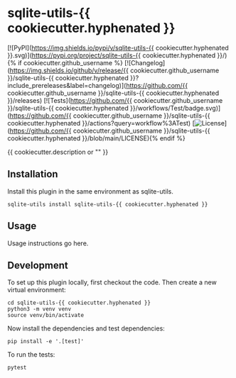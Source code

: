 # sqlite-utils-{{ cookiecutter.hyphenated }}

[![PyPI](https://img.shields.io/pypi/v/sqlite-utils-{{ cookiecutter.hyphenated }}.svg)](https://pypi.org/project/sqlite-utils-{{ cookiecutter.hyphenated }}/){% if cookiecutter.github_username %}
[![Changelog](https://img.shields.io/github/v/release/{{ cookiecutter.github_username }}/sqlite-utils-{{ cookiecutter.hyphenated }}?include_prereleases&label=changelog)](https://github.com/{{ cookiecutter.github_username }}/sqlite-utils-{{ cookiecutter.hyphenated }}/releases)
[![Tests](https://github.com/{{ cookiecutter.github_username }}/sqlite-utils-{{ cookiecutter.hyphenated }}/workflows/Test/badge.svg)](https://github.com/{{ cookiecutter.github_username }}/sqlite-utils-{{ cookiecutter.hyphenated }}/actions?query=workflow%3ATest)
[![License](https://img.shields.io/badge/license-Apache%202.0-blue.svg)](https://github.com/{{ cookiecutter.github_username }}/sqlite-utils-{{ cookiecutter.hyphenated }}/blob/main/LICENSE){% endif %}

{{ cookiecutter.description or "" }}

## Installation

Install this plugin in the same environment as sqlite-utils.

    sqlite-utils install sqlite-utils-{{ cookiecutter.hyphenated }}

## Usage

Usage instructions go here.

## Development

To set up this plugin locally, first checkout the code. Then create a new virtual environment:

    cd sqlite-utils-{{ cookiecutter.hyphenated }}
    python3 -m venv venv
    source venv/bin/activate

Now install the dependencies and test dependencies:

    pip install -e '.[test]'

To run the tests:

    pytest
